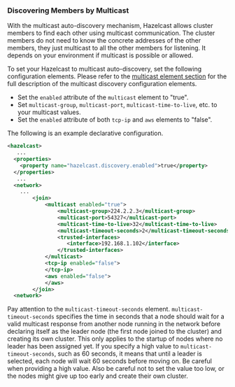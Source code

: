 

### Discovering Members by Multicast

With the multicast auto-discovery mechanism, Hazelcast allows cluster members to find each other using multicast communication. The cluster members do not need to know the concrete addresses of the other members, they just multicast to all the other members for listening. It depends on your environment if multicast is possible or allowed.

To set your Hazelcast to multicast auto-discovery, set the following configuration elements. Please refer to the [multicast element section](#multicast-element) for the full description of the multicast discovery configuration elements.

- Set the `enabled` attribute of the `multicast` element to "true".
- Set `multicast-group`, `multicast-port`, `multicast-time-to-live`, etc. to your multicast values.
- Set the `enabled` attribute of both `tcp-ip` and `aws` elements to "false".

The following is an example declarative configuration.

```xml
<hazelcast>
   ...
  <properties>
    <property name="hazelcast.discovery.enabled">true</property>
  </properties>
   ...
  <network>
    ...
        <join>
            <multicast enabled="true">
                <multicast-group>224.2.2.3</multicast-group>
                <multicast-port>54327</multicast-port>
                <multicast-time-to-live>32</multicast-time-to-live>
                <multicast-timeout-seconds>2</multicast-timeout-seconds>
                <trusted-interfaces>
                   <interface>192.168.1.102</interface>
                </trusted-interfaces>   
            </multicast>
            <tcp-ip enabled="false">
            </tcp-ip>
            <aws enabled="false">
            </aws>
        </join>
  <network>     
```

Pay attention to the `multicast-timeout-seconds` element. `multicast-timeout-seconds` specifies the time in seconds that a node should wait for a valid multicast response from another node running in the network before declaring itself as the leader node (the first node joined to the cluster) and creating its own cluster. This only applies to the startup of nodes where no leader has been assigned yet. If you specify a high value to `multicast-timeout-seconds`, such as 60 seconds, it means that until a leader is selected, each node will wait 60 seconds before moving on. Be careful when providing a high value. Also be careful not to set the value too low, or the nodes might give up too early and create their own cluster.



